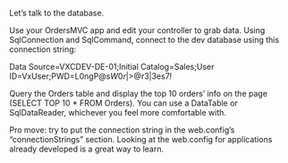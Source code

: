 Let’s talk to the database.

Use your OrdersMVC app and edit your controller to grab data. Using SqlConnection and SqlCommand, connect to the dev database using this connection string:

Data Source=VXCDEV-DE-01;Initial Catalog=Sales;User ID=VxUser;PWD=L0ngP@s$W0r|>$@r3|3es7!

Query the Orders table and display the top 10 orders’ info on the page (SELECT TOP 10 * FROM Orders). You can use a DataTable or SqlDataReader, whichever you feel more comfortable with.

Pro move: try to put the connection string in the web.config’s “connectionStrings” section. Looking at the web.config for applications already developed is a great way to learn.
